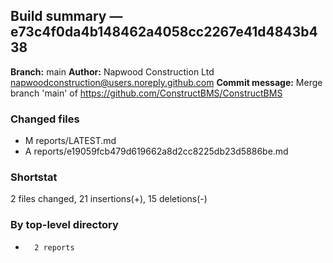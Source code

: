 ## Build summary — e73c4f0da4b148462a4058cc2267e41d4843b438

**Branch:** main **Author:** Napwood Construction Ltd <napwoodconstruction@users.noreply.github.com>
**Commit message:** Merge branch 'main' of https://github.com/ConstructBMS/ConstructBMS

### Changed files

- M reports/LATEST.md
- A reports/e19059fcb479d619662a8d2cc8225db23d5886be.md

### Shortstat

2 files changed, 21 insertions(+), 15 deletions(-)

### By top-level directory

-       2 reports
